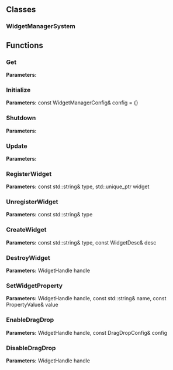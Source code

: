 
## Classes

### WidgetManagerSystem




## Functions

### Get



**Parameters:** 

### Initialize



**Parameters:** const WidgetManagerConfig& config = {}

### Shutdown



**Parameters:** 

### Update



**Parameters:** 

### RegisterWidget



**Parameters:** const std::string& type, std::unique_ptr<IWidget> widget

### UnregisterWidget



**Parameters:** const std::string& type

### CreateWidget



**Parameters:** const std::string& type, const WidgetDesc& desc

### DestroyWidget



**Parameters:** WidgetHandle handle

### SetWidgetProperty



**Parameters:** WidgetHandle handle, const std::string& name, 
                          const PropertyValue& value

### EnableDragDrop



**Parameters:** WidgetHandle handle, const DragDropConfig& config

### DisableDragDrop



**Parameters:** WidgetHandle handle
